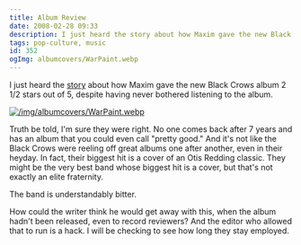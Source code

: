 ```yaml
---
title: Album Review
date: 2008-02-28 09:33
description: I just heard the story about how Maxim gave the new Black Crows album 2 1/2 stars out of 5, despite having never bothered listening to the album. 
tags: pop-culture, music
id: 352
ogImg: albumcovers/WarPaint.webp
---
```

I just heard the <a href="http://www.rslblog.com/2008/02/maxim-magazine-grades-and-pans-new.html" target="_blank">story</a> about how Maxim gave the new Black Crows album 2 1/2 stars out of 5, despite having never bothered listening to the album. 

<a class="lightview centered" href="/img/albumcovers/WarPaint.webp" data-lightview-caption="" data-lightview-group="group1"><img src="/img/albumcovers/WarPaint.webp" alt="/img/albumcovers/WarPaint.webp"><br><span class="caption"></span></a>

Truth be told, I'm sure they were right.  No one comes back after 7 years and has an album that you could even call "pretty good."  And it's not like the Black Crows were reeling off great albums one after another, even in their heyday.  In fact, their biggest hit is a cover of an Otis Redding classic.  They might be the very best band whose biggest hit is a cover, but that's not exactly an elite fraternity.

The band is understandably bitter.  

How could the writer think he would get away with this, when the album hadn't been released, even to record reviewers?  And the editor who allowed that to run is a hack.  I will be checking to see how long they stay employed.